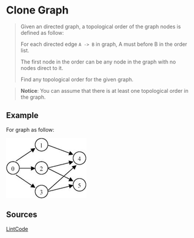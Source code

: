 # Clone Graph

> Given an directed graph, a topological order of the graph nodes is defined as follow:
>
> For each directed edge `A -> B` in graph, A must before B in the order list.
>
> The first node in the order can be any node in the graph with no nodes direct to it.
>
> Find any topological order for the given graph.

> __Notice__: You can assume that there is at least one topological order in the graph.

## Example

For graph as follow:

![Image of graph](127_TopologicalSorting.jpeg)

## Sources

[LintCode](http://www.lintcode.com/en/problem/topological-sorting/)